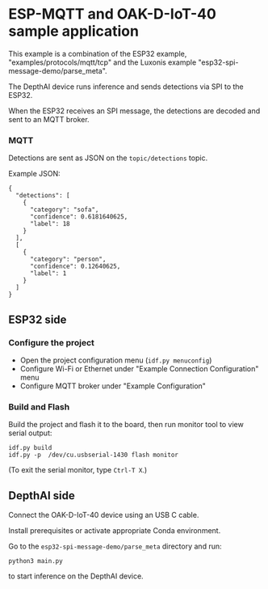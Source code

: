 # ESP-MQTT and OAK-D-IoT-40 sample application
This example is a combination of the ESP32 example, "examples/protocols/mqtt/tcp" and the Luxonis example "esp32-spi-message-demo/parse_meta".

The DepthAI device runs inference and sends detections via SPI to the ESP32.

When the ESP32 receives an SPI message, the detections are decoded and sent to an MQTT broker.

### MQTT
Detections are sent as JSON on the `topic/detections` topic. 

Example JSON:

```
{
  "detections": [
    {
      "category": "sofa",
      "confidence": 0.6181640625,
      "label": 18
    }
  ],
  [
    {
      "category": "person",
      "confidence": 0.12640625,
      "label": 1
    }
  ]
}
```

## ESP32 side

### Configure the project

* Open the project configuration menu (`idf.py menuconfig`)
* Configure Wi-Fi or Ethernet under "Example Connection Configuration" menu
* Configure MQTT broker under "Example Configuration"

### Build and Flash

Build the project and flash it to the board, then run monitor tool to view serial output:

```
idf.py build
idf.py -p  /dev/cu.usbserial-1430 flash monitor
```

(To exit the serial monitor, type `Ctrl-T X`.)

## DepthAI side

Connect the OAK-D-IoT-40 device using an USB C cable.

Install prerequisites or activate appropriate Conda environment.

Go to the `esp32-spi-message-demo/parse_meta` directory and run:

```
python3 main.py
```

to start inference on the DepthAI device.


